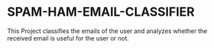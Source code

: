 # SPAM-HAM-EMAIL-CLASSIFIER
This Project classifies the emails of the user and analyzes whether the received email is useful for the user or not.

